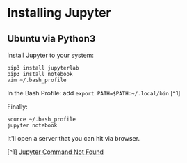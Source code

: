 # Installing Jupyter
## Ubuntu via Python3

Install Jupyter to your system:
```
pip3 install jupyterlab
pip3 install notebook
vim ~/.bash_profile
```

In the Bash Profile: add `export PATH=$PATH:~/.local/bin` [^1]

Finally:
```
source ~/.bash_profile
jupyter notebook
```

It'll open a server that you can hit via browser.

[^1] [Jupyter Command Not Found](https://stackoverflow.com/questions/35313876/after-installing-with-pip-jupyter-command-not-found/59571314#59571314)
